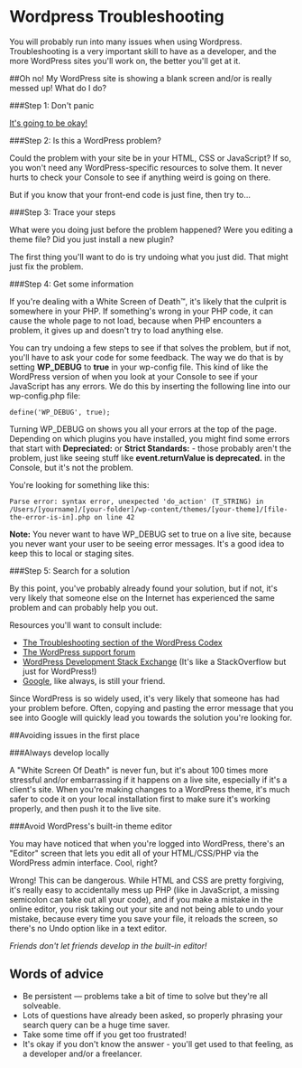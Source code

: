 # Wordpress Troubleshooting

You will probably run into many issues when using Wordpress. Troubleshooting is a very important skill to have as a developer, and the more WordPress sites you'll work on, the better you'll get at it.

##Oh no! My WordPress site is showing a blank screen and/or is really messed up! What do I do?

###Step 1: Don't panic

[It's going to be okay!](http://anongallery.org/img/9046/there-is-no-need-to-be-upset.gif)

###Step 2: Is this a WordPress problem?

Could the problem with your site be in your HTML, CSS or JavaScript? If so, you won't need any WordPress-specific resources to solve them. It never hurts to check your Console to see if anything weird is going on there.

But if you know that your front-end code is just fine, then try to...

###Step 3: Trace your steps

What were you doing just before the problem happened? Were you editing a theme file? Did you just install a new plugin?

The first thing you'll want to do is try undoing what you just did. That might just fix the problem.

###Step 4: Get some information

If you're dealing with a White Screen of Death™, it's likely that the culprit is somewhere in your PHP. If something's wrong in your PHP code, it can cause the whole page to not load, because when PHP encounters a problem, it gives up and doesn't try to load anything else.

You can try undoing a few steps to see if that solves the problem, but if not, you'll have to ask your code for some feedback. The way we do that is by setting **WP_DEBUG** to **true** in your wp-config file. This kind of like the WordPress version of when you look at your Console to see if your JavaScript has any errors. We do this by inserting the following line into our wp-config.php file:

	define('WP_DEBUG', true);
	
Turning WP_DEBUG on shows you all your errors at the top of the page. Depending on which plugins you have installed, you might find some errors that start with **Depreciated:** or **Strict Standards:** - those probably aren't the problem, just like seeing stuff like **event.returnValue is deprecated.** in the Console, but it's not the problem. 

You're looking for something like this:

	Parse error: syntax error, unexpected 'do_action' (T_STRING) in /Users/[yourname]/[your-folder]/wp-content/themes/[your-theme]/[file-the-error-is-in].php on line 42

**Note:** You never want to have WP_DEBUG set to true on a live site, because you never want your user to be seeing error messages. It's a good idea to keep this to local or staging sites.

###Step 5: Search for a solution

By this point, you've probably already found your solution, but if not, it's very likely that someone else on the Internet has experienced the same problem and can probably help you out.

Resources you'll want to consult include:

* [The Troubleshooting section of the WordPress Codex](http://codex.wordpress.org/Troubleshooting)
* [The WordPress support forum](http://www.wordpress.org/support/)
* [WordPress Development Stack Exchange](http://wordpress.stackexchange.com/) (It's like a StackOverflow but just for WordPress!)
* [Google](http://google.com), like always, is still your friend.

Since WordPress is so widely used, it's very likely that someone has had your problem before. Often, copying and pasting the error message that you see into Google will quickly lead you towards the solution you're looking for.

##Avoiding issues in the first place

###Always develop locally

A "White Screen Of Death" is never fun, but it's about 100 times more stressful and/or embarrassing if it happens on a live site, especially if it's a client's site. When you're making changes to a WordPress theme, it's much safer to code it on your local installation first to make sure it's working properly, and then push it to the live site.

###Avoid WordPress's built-in theme editor

You may have noticed that when you're logged into WordPress, there's an "Editor" screen that lets you edit all of your HTML/CSS/PHP via the WordPress admin interface. Cool, right?

Wrong! This can be dangerous. While HTML and CSS are pretty forgiving, it's really easy to accidentally mess up PHP (like in JavaScript, a missing semicolon can take out all your code), and if you make a mistake in the online editor, you risk taking out your site and not being able to undo your mistake, because every time you save your file, it reloads the screen, so there's no Undo option like in a text editor.

*Friends don't let friends develop in the built-in editor!*


## Words of advice

* Be persistent — problems take a bit of time to solve but they're all solveable.
* Lots of questions have already been asked, so properly phrasing your search query can be a huge time saver.
* Take some time off if you get too frustrated!
* It's okay if you don't know the answer - you'll get used to that feeling, as a developer and/or a freelancer.